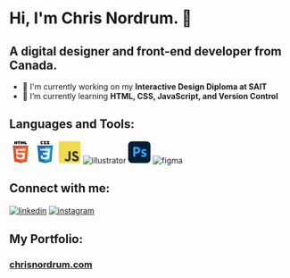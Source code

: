 # Hi, I'm Chris Nordrum. 👋
## A digital designer and front-end developer from Canada.

- 🔭 I'm currently working on my **Interactive Design Diploma at SAIT**
- 🌱 I’m currently learning **HTML, CSS, JavaScript, and Version Control**



## Languages and Tools:
<p align="left"><img src="https://raw.githubusercontent.com/devicons/devicon/master/icons/html5/html5-original-wordmark.svg" alt="html5" width="40" height="40">
<img src="https://raw.githubusercontent.com/devicons/devicon/master/icons/css3/css3-original-wordmark.svg" alt="css3" width="40" height="40">
<img src="https://raw.githubusercontent.com/devicons/devicon/master/icons/javascript/javascript-original.svg" alt="javascript" width="40" height="40">
<img src="https://www.vectorlogo.zone/logos/adobe_illustrator/adobe_illustrator-icon.svg" alt="illustrator" width="40" height="40">
<img src="https://raw.githubusercontent.com/devicons/devicon/master/icons/photoshop/photoshop-original.svg" alt="photoshop" width="40" height="40">
<img src="https://www.vectorlogo.zone/logos/figma/figma-icon.svg" alt="figma" width="40" height="40"></p>

## Connect with me:
<a href="https://linkedin.com/in/chris-nordrum" target="blank"><img align="center" src="https://raw.githubusercontent.com/rahuldkjain/github-profile-readme-generator/master/src/images/icons/Social/linked-in-alt.svg" alt="linkedin" height="30" width="40"></a>
<a href="https://instagram.com/chrishnordrum" target="blank"><img align="center" src="https://raw.githubusercontent.com/rahuldkjain/github-profile-readme-generator/master/src/images/icons/Social/instagram.svg" alt="instagram" height="30" width="40"></a>

## My Portfolio:
### [chrisnordrum.com](https://chrisnordrum.com/)